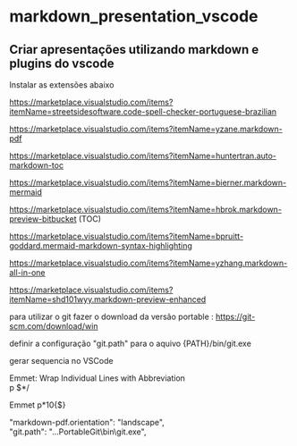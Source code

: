 # markdown_presentation_vscode

## Criar apresentações utilizando markdown e plugins do vscode

Instalar as extensões abaixo

https://marketplace.visualstudio.com/items?itemName=streetsidesoftware.code-spell-checker-portuguese-brazilian

https://marketplace.visualstudio.com/items?itemName=yzane.markdown-pdf

https://marketplace.visualstudio.com/items?itemName=huntertran.auto-markdown-toc

https://marketplace.visualstudio.com/items?itemName=bierner.markdown-mermaid

https://marketplace.visualstudio.com/items?itemName=hbrok.markdown-preview-bitbucket (TOC)

https://marketplace.visualstudio.com/items?itemName=bpruitt-goddard.mermaid-markdown-syntax-highlighting

https://marketplace.visualstudio.com/items?itemName=yzhang.markdown-all-in-one

https://marketplace.visualstudio.com/items?itemName=shd101wyy.markdown-preview-enhanced


para utilizar o git fazer o download da versão portable : https://git-scm.com/download/win

definir a configuração "git.path" para o aquivo {PATH}/bin/git.exe

gerar sequencia no VSCode

Emmet: Wrap Individual Lines with Abbreviation  
p $*/

Emmet
p*10{$}


"markdown-pdf.orientation": "landscape",   
"git.path": "...PortableGit\\bin\\git.exe",
    
